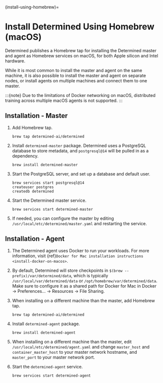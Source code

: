 (install-using-homebrew)=

# Install Determined Using Homebrew (macOS)

Determined publishes a Homebrew tap for installing the Determined master and agent as Homebrew
services on macOS, for both Apple silicon and Intel hardware.

While it is most common to install the master and agent on the same machine, it is also possible to
install the master and agent on separate nodes, or install agents on multiple machines and connect
them to one master.

:::{note}
Due to the limitations of Docker networking on macOS, distributed training across multiple macOS
agents is not supported.
:::

## Installation - Master

1. Add Homebrew tap.

   ```
   brew tap determined-ai/determined
   ```

2. Install `determined-master` package. Determined uses a PostgreSQL database to store metadata,
   and `postgresql@14` will be pulled in as a dependency.

   ```
   brew install determined-master
   ```

3. Start the PostgreSQL server, and set up a database and default user.

   ```
   brew services start postgresql@14
   createuser postgres
   createdb determined
   ```

4. Start the Determined master service.

   ```
   brew services start determined-master
   ```

5. If needed, you can configure the master by editing `/usr/local/etc/determined/master.yaml` and
   restarting the service.

## Installation - Agent

1. The Determined agent uses Docker to run your workloads. For more information, visit {ref}`Docker
   for Mac installation instructions <install-docker-on-macos>`.

2. By default, Determined will store checkpoints in `$(brew --prefix)/var/determined/data`, which
   is typically `/usr/local/var/determined/data` or `/opt/homebrew/var/determined/data`. Make
   sure to configure it as a shared path for Docker for Mac in Docker -> Preferences... -> Resources
   -> File Sharing.

3. When installing on a different machine than the master, add Homebrew tap.

   ```
   brew tap determined-ai/determined
   ```

4. Install `determined-agent` package.

   ```
   brew install determined-agent
   ```

5. When installing on a different machine than the master, edit
   `/usr/local/etc/determined/agent.yaml` and change `master_host` and `container_master_host`
   to your master network hostname, and `master_port` to your master network port.

6. Start the `determined-agent` service.

   ```
   brew services start determined-agent
   ```
